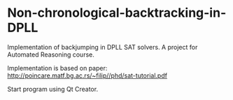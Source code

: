 # Non-chronological-backtracking-in-DPLL
Implementation of backjumping in DPLL SAT solvers. A project for Automated Reasoning course.

Implementation is based on paper: http://poincare.matf.bg.ac.rs/~filip//phd/sat-tutorial.pdf

Start program using Qt Creator.
